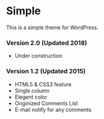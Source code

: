 Simple
===
This is a simple theme for WordPress.

### Version 2.0 (Updated 2018)

* Under construction

### Version 1.2 (Updated 2015)

* HTML5 & CSS3 feature
* Single column
* Elegent color
* Originized Comments List
* E-mail notify for any comments
